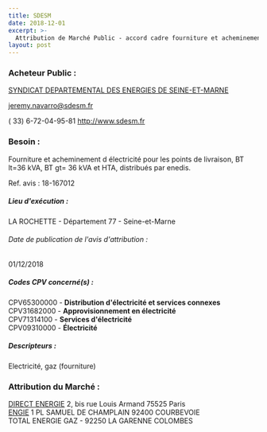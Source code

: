 ```yaml
---
title: SDESM
date: 2018-12-01
excerpt: >-
  Attribution de Marché Public - accord cadre fourniture et acheminement d'électricité pour les points de livraison, bt lt=36 kva, bt gt= 36 kva et hta, distribués par enedis.
layout: post
---
```


### Acheteur Public : 
<a href="/acheteur-133/siren-200041309"> SYNDICAT DEPARTEMENTAL DES ENERGIES DE SEINE-ET-MARNE</a><br/>



jeremy.navarro@sdesm.fr

( 33) 6-72-04-95-81
http://www.sdesm.fr
### Besoin :

Fourniture et acheminement d électricité pour les points de livraison, BT lt=36 kVA, BT gt= 36 kVA et HTA, distribués par enedis.

Ref. avis : 18-167012


##### Lieu d'exécution :

LA ROCHETTE - Département 77 - Seine-et-Marne

###### Date de publication de l'avis d'attribution : 
01/12/2018

##### Codes CPV concerné(s) :
CPV65300000 - **Distribution d'électricité et services connexes** <br/>
CPV31682000 - **Approvisionnement en électricité** <br/>
CPV71314100 - **Services d'électricité** <br/>
CPV09310000 - **Électricité** <br/>

##### Descripteurs :
Electricité, gaz (fourniture) <br/>

### Attribution du Marché :
<a href="/entreprise-572/siren-552081317"> DIRECT ENERGIE</a>    2, bis rue Louis Armand 75525 Paris <br/>
<a href="/entreprise-572/siren-542107651"> ENGIE</a>    1 PL SAMUEL DE CHAMPLAIN 92400 COURBEVOIE <br/>
TOTAL ENERGIE GAZ -  92250 LA GARENNE COLOMBES <br/>
